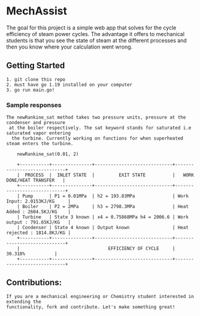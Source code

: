 # MechAssist

The goal for this project is a simple web app that solves for the cycle efficiency of steam power cycles. The advantage it offers to mechanical students is that you see the state of steam at the different processes and then you know where your calculation went wrong. 


## Getting Started
    1. git clone this repo
    2. must have go 1.19 installed on your computer
    3. go run main.go!

### Sample responses
    The newRankine_sat method takes two pressure units, pressure at the condenser and pressure
     at the boiler respectively. The sat keyword stands for saturated i.e saturated vapor entering
      the turbine. Currently working on functions for when superheated steam enters the turbine.
```
    newRankine_sat(0.01, 2)

    +-----------+---------------+-----------------------------+-----------------------------+
    |  PROCESS  |  INLET STATE  |         EXIT STATE          |   WORK DONE/HEAT TRANSFER   |
    +-----------+---------------+-----------------------------+-----------------------------+
    | Pump      | P1 = 0.01MPa  | h2 = 193.83MPa              | Work Input: 2.0153KJ/KG     |
    | Boiler    | P2 = 2MPa     | h3 = 2798.3MPa              | Heat Added : 2604.5KJ/KG    |
    | Turbine   | State 3 known | x4 = 0.75868MPa h4 = 2006.6 | Work output : 791.65KJ/KG   |
    | Condenser | State 4 known | Output known                | Heat rejected : 1814.8KJ/KG |
    +-----------+---------------+-----------------------------+-----------------------------+
    |                                 EFFICIENCY OF CYCLE     |           30.318%           |
    +-----------+---------------+-----------------------------+-----------------------------+
```
## Contributions:
    If you are a mechanical engineering or Chemistry student interested in extending the 
    functionality, fork and contribute. Let's make something great!
